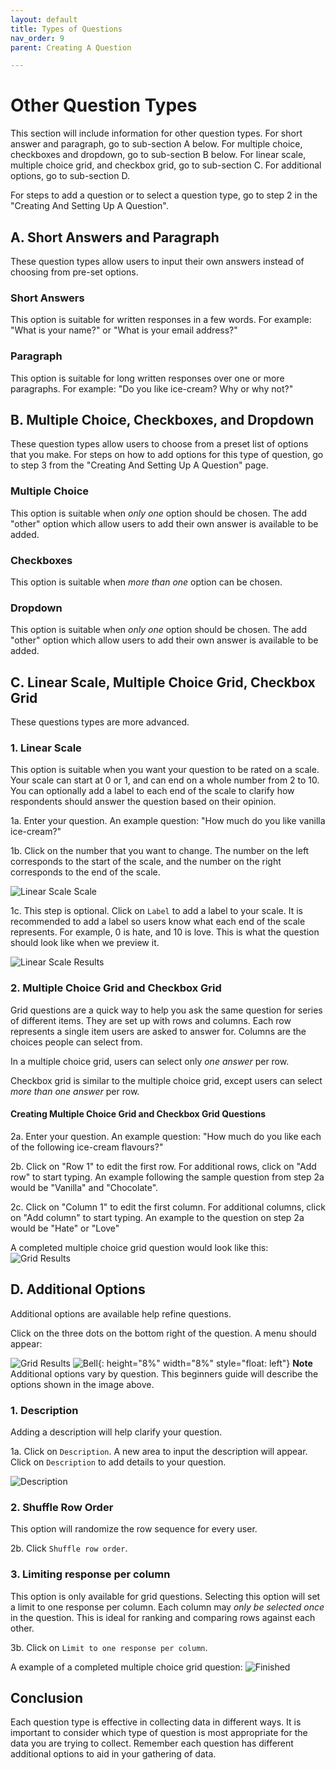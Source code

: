```yaml
---
layout: default
title: Types of Questions
nav_order: 9
parent: Creating A Question

---
```


# Other Question Types

  This section will include information for other question types. For short answer and paragraph, go to sub-section A below. For multiple choice, checkboxes and dropdown, go to sub-section B below. For linear scale, multiple choice grid, and checkbox grid, go to sub-section C. For additional options, go to sub-section D.

  For steps to add a question or to select a question type, go to step 2 in the "Creating And Setting Up A Question".

## A. Short Answers and Paragraph

  These question types allow users to input their own answers instead of choosing from pre-set options.

### Short Answers

  This option is suitable for written responses in a few words. For example: "What is your name?" or "What is your email address?"

### Paragraph

  This option is suitable for long written responses over one or more paragraphs. For example: "Do you like ice-cream? Why or why not?"

## B. Multiple Choice, Checkboxes, and Dropdown

  These question types allow users to choose from a preset list of options that you make. For steps on how to add options for this type of question, go to step 3 from the "Creating And Setting Up A Question" page.

### Multiple Choice

  This option is suitable when _only one_ option should be chosen. The add "other" option which allow users to add their own answer is available to be added.

### Checkboxes

  This option is suitable when _more than one_ option can be chosen.

### Dropdown

  This option is suitable when _only one_ option should be chosen. The add "other" option which allow users to add their own answer is available to be added.

## C. Linear Scale, Multiple Choice Grid, Checkbox Grid

  These questions types are more advanced.

### 1. Linear Scale

  This option is suitable when you want your question to be rated on a scale. Your scale can start at 0 or 1, and can end on a whole number from 2 to 10. You can optionally add a label to each end of the scale to clarify how respondents should answer the question based on their opinion.

  1a. Enter your question. An example question: "How much do you like vanilla ice-cream?"

  1b. Click on the number that you want to change. The number on the left corresponds to the start of the scale, and the number on the right corresponds to the end of the scale.

  ![Linear Scale Scale](../images/questions/1_linearScale.gif)

  1c. This step is optional. Click on `Label` to add a label to your scale. It is recommended to add a label so users know what each end of the scale represents. For example, 0 is hate, and 10 is love. This is what the question should look like when we preview it.

  ![Linear Scale Results](../images/questions/1_linearResults.png)

### 2. Multiple Choice Grid and Checkbox Grid

  Grid questions are a quick way to help you ask the same question for series of different items. They are set up with rows and columns. Each row represents a single item users are asked to answer for. Columns are the choices people can select from.

  In a multiple choice grid, users can select only _one answer_ per row.

  Checkbox grid is similar to the multiple choice grid, except users can select _more than one answer_ per row.

#### Creating Multiple Choice Grid and Checkbox Grid Questions
  
  2a. Enter your question. An example question: "How much do you like each of the following ice-cream flavours?"

  2b. Click on "Row 1" to edit the first row. For additional rows, click on "Add row" to start typing. An example following the sample question from step 2a would be "Vanilla" and "Chocolate".

  2c. Click on "Column 1" to edit the first column. For additional columns, click on "Add column" to start typing. An example to the question on step 2a would be "Hate" or "Love"
  
  A completed multiple choice grid question would look like this:
  ![Grid Results](../images/questions/2_gridResults.png)

## D. Additional Options

  Additional options are available help refine questions. 
  
  Click on the three dots on the bottom right of the question.
  A menu should appear:
  
  ![Grid Results](../images/questions/2_advanced.png)
  ![Bell](https://github.com/kevtrng/Google-Forms-Guide/blob/gh-pages/docs/images/icons/bell.png?raw=true){: height="8%" width="8%" style="float: left"}
  **Note** Additional options vary by question. This beginners guide will describe the options shown in the image above.

### 1. Description

  Adding a description will help clarify your question.

  1a. Click on `Description`. A new area to input the description will appear. Click on `Description` to add details to your question.

  ![Description](../images/questions/2_description.gif)
  

### 2. Shuffle Row Order

  This option will randomize the row sequence for every user.

  2b. Click `Shuffle row order`.

### 3. Limiting response per column

  This option is only available for grid questions. Selecting this option will set a limit to one response per column. Each column may _only be selected once_ in the question. This is ideal for ranking and comparing rows against each other.

  3b. Click on `Limit to one response per column`.

  A example of a completed multiple choice grid question:
  ![Finished](https://github.com/kevtrng/Google-Forms-Guide/blob/gh-pages/docs/images/questions/2_finished.png?raw=true)

## Conclusion

  Each question type is effective in collecting data in different ways. It is important to consider which type of question is most appropriate for the data you are trying to collect. Remember each question has different additional options to aid in your gathering of data.